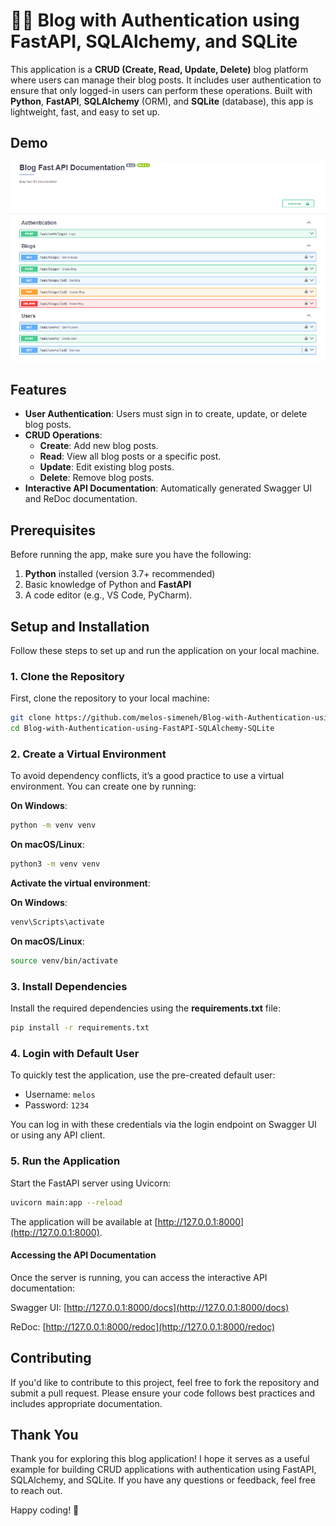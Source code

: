 # 📔🔐 Blog with Authentication using FastAPI, SQLAlchemy, and SQLite

This application is a **CRUD (Create, Read, Update, Delete)** blog platform where users can manage their blog posts. It includes user authentication to ensure that only logged-in users can perform these operations. Built with **Python**, **FastAPI**, **SQLAlchemy** (ORM), and **SQLite** (database), this app is lightweight, fast, and easy to set up.

## Demo

![Demo](./screenshot.PNG)

## Features

- **User Authentication**: Users must sign in to create, update, or delete blog posts.
- **CRUD Operations**:
  - **Create**: Add new blog posts.
  - **Read**: View all blog posts or a specific post.
  - **Update**: Edit existing blog posts.
  - **Delete**: Remove blog posts.
- **Interactive API Documentation**: Automatically generated Swagger UI and ReDoc documentation.

## Prerequisites

Before running the app, make sure you have the following:

1. **Python** installed (version 3.7+ recommended)
2. Basic knowledge of Python and **FastAPI**
3. A code editor (e.g., VS Code, PyCharm).

## Setup and Installation

Follow these steps to set up and run the application on your local machine.

### 1. Clone the Repository

First, clone the repository to your local machine:

```bash
git clone https://github.com/melos-simeneh/Blog-with-Authentication-using-FastAPI-SQLAlchemy-SQLite.git
cd Blog-with-Authentication-using-FastAPI-SQLAlchemy-SQLite
```

### 2. Create a Virtual Environment

To avoid dependency conflicts, it’s a good practice to use a virtual environment. You can create one by running:

**On Windows**:

```bash
python -m venv venv
```

**On macOS/Linux**:

```bash
python3 -m venv venv
```

**Activate the virtual environment**:

**On Windows**:

```bash
venv\Scripts\activate
```

**On macOS/Linux**:

```bash
source venv/bin/activate
```

### 3. Install Dependencies

Install the required dependencies using the **requirements.txt** file:

```bash
pip install -r requirements.txt
```

### 4. Login with Default User

To quickly test the application, use the pre-created default user:

- Username: `melos`
- Password: `1234`

You can log in with these credentials via the login endpoint on Swagger UI or using any API client.

### 5. Run the Application

Start the FastAPI server using Uvicorn:

```bash
uvicorn main:app --reload
```

The application will be available at [http://127.0.0.1:8000](http://127.0.0.1:8000).

#### Accessing the API Documentation

Once the server is running, you can access the interactive API documentation:

Swagger UI: [http://127.0.0.1:8000/docs](http://127.0.0.1:8000/docs)

ReDoc: [http://127.0.0.1:8000/redoc](http://127.0.0.1:8000/redoc)

## Contributing

If you'd like to contribute to this project, feel free to fork the repository and submit a pull request. Please ensure your code follows best practices and includes appropriate documentation.

## Thank You

Thank you for exploring this blog application! I hope it serves as a useful example for building CRUD applications with authentication using FastAPI, SQLAlchemy, and SQLite. If you have any questions or feedback, feel free to reach out.

Happy coding! 🚀
